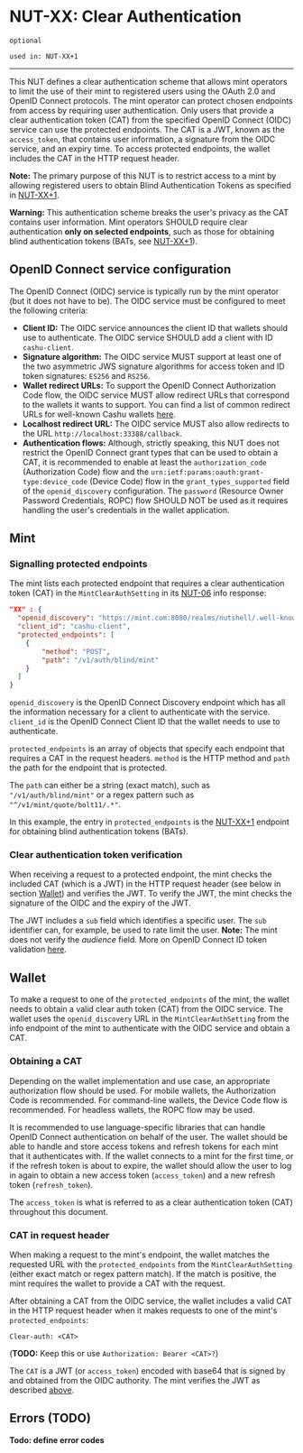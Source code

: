 # NUT-XX: Clear Authentication

`optional`

`used in: NUT-XX+1`

---

This NUT defines a clear authentication scheme that allows mint operators to limit the use of their mint to registered users using the OAuth 2.0 and OpenID Connect protocols. The mint operator can protect chosen endpoints from access by requiring user authentication. Only users that provide a clear authentication token (CAT) from the specified OpenID Connect (OIDC) service can use the protected endpoints. The CAT is a JWT, known as the `access_token`, that contains user information, a signature from the OIDC service, and an expiry time. To access protected endpoints, the wallet includes the CAT in the HTTP request header.

**Note:** The primary purpose of this NUT is to restrict access to a mint by allowing registered users to obtain Blind Authentication Tokens as specified in [NUT-XX+1][XX+1].

**Warning:** This authentication scheme breaks the user's privacy as the CAT contains user information. Mint operators SHOULD require clear authentication **only on selected endpoints**, such as those for obtaining blind authentication tokens (BATs, see [NUT-XX+1][XX+1]).

## OpenID Connect service configuration

The OpenID Connect (OIDC) service is typically run by the mint operator (but it does not have to be). The OIDC service must be configured to meet the following criteria:

- **Client ID:** The OIDC service announces the client ID that wallets should use to authenticate. The OIDC service SHOULD add a client with ID `cashu-client`.
- **Signature algorithm:** The OIDC service MUST support at least one of the two asymmetric JWS signature algorithms for access token and ID token signatures: `ES256` and `RS256`.
- **Wallet redirect URLs:** To support the OpenID Connect Authorization Code flow, the OIDC service MUST allow redirect URLs that correspond to the wallets it wants to support. You can find a list of common redirect URLs for well-known Cashu wallets [here][XX-SUPPL].
- **Localhost redirect URL:** The OIDC service MUST also allow redirects to the URL `http://localhost:33388/callback`.
- **Authentication flows:** Although, strictly speaking, this NUT does not restrict the OpenID Connect grant types that can be used to obtain a CAT, it is recommended to enable at least the `authorization_code` (Authorization Code) flow and the `urn:ietf:params:oauth:grant-type:device_code` (Device Code) flow in the `grant_types_supported` field of the `openid_discovery` configuration. The `password` (Resource Owner Password Credentials, ROPC) flow SHOULD NOT be used as it requires handling the user's credentials in the wallet application.

## Mint

### Signalling protected endpoints

The mint lists each protected endpoint that requires a clear authentication token (CAT) in the `MintClearAuthSetting` in its [NUT-06][06] info response:

```json
"XX" : {
  "openid_discovery": "https://mint.com:8080/realms/nutshell/.well-known/openid-configuration",
  "client_id": "cashu-client",
  "protected_endpoints": [
    {
        "method": "POST",
        "path": "/v1/auth/blind/mint"
    }
  ]
}
```

`openid_discovery` is the OpenID Connect Discovery endpoint which has all the information necessary for a client to authenticate with the service. `client_id` is the OpenID Connect Client ID that the wallet needs to use to authenticate.

`protected_endpoints` is an array of objects that specify each endpoint that requires a CAT in the request headers. `method` is the HTTP method and `path` the path for the endpoint that is protected.

The `path` can either be a string (exact match), such as `"/v1/auth/blind/mint"` or a regex pattern such as `"^/v1/mint/quote/bolt11/.*"`.

In this example, the entry in `protected_endpoints` is the [NUT-XX+1][XX+1] endpoint for obtaining blind authentication tokens (BATs).

### Clear authentication token verification

When receiving a request to a protected endpoint, the mint checks the included CAT (which is a JWT) in the HTTP request header (see below in section [Wallet](#cat-in-request-header)) and verifies the JWT. To verify the JWT, the mint checks the signature of the OIDC and the expiry of the JWT.

The JWT includes a `sub` field which identifies a specific user. The `sub` identifier can, for example, be used to rate limit the user. **Note:** The mint does not verify the _audience_ field. More on OpenID Connect ID token validation [here](https://openid.net/specs/openid-connect-core-1_0.html#IDTokenValidation).

## Wallet

To make a request to one of the `protected_endpoints` of the mint, the wallet needs to obtain a valid clear auth token (CAT) from the OIDC service. The wallet uses the `openid_discovery` URL in the `MintClearAuthSetting` from the info endpoint of the mint to authenticate with the OIDC service and obtain a CAT.

### Obtaining a CAT

Depending on the wallet implementation and use case, an appropriate authorization flow should be used. For mobile wallets, the Authorization Code is recommended. For command-line wallets, the Device Code flow is recommended. For headless wallets, the ROPC flow may be used.

It is recommended to use language-specific libraries that can handle OpenID Connect authentication on behalf of the user. The wallet should be able to handle and store access tokens and refresh tokens for each mint that it authenticates with. If the wallet connects to a mint for the first time, or if the refresh token is about to expire, the wallet should allow the user to log in again to obtain a new access token (`access_token`) and a new refresh token (`refresh_token`).

The `access_token` is what is referred to as a clear authentication token (CAT) throughout this document.

### CAT in request header

When making a request to the mint's endpoint, the wallet matches the requested URL with the `protected_endpoints` from the `MintClearAuthSetting` (either exact match or regex pattern match). If the match is positive, the mint requires the wallet to provide a CAT with the request.

After obtaining a CAT from the OIDC service, the wallet includes a valid CAT in the HTTP request header when it makes requests to one of the mint's `protected_endpoints`:

```
Clear-auth: <CAT>
```

(**TODO:** Keep this or use `Authorization: Bearer <CAT>?`)

The `CAT` is a JWT (or `access_token`) encoded with base64 that is signed by and obtained from the OIDC authority. The mint verifies the JWT as described [above](#clear-authentication-token-verification).

## Errors (TODO)

**Todo: define error codes**

[06]: 06.md
[XX-SUPPL]: suppl/xx.md
[XX+1]: xx+1.md
